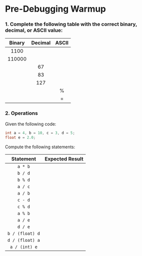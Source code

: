 # Pre-Debugging Warmup

### 1. Complete the following table with the correct binary, decimal, or ASCII value:

| Binary | Decimal | ASCII |
|:------:|:-------:|:-----:|
| 1100   |         |       |
| 110000 |         |       |
|        | 67      |       |
|        | 83      |       |
|        | 127     |       |
|        |         | %     |
|        |         | =     |


### 2. Operations 

Given the following code:
```c
int a = 4, b = 10, c = 3, d = 5;
float e = 2.0;
```  

Compute the following statements:

|   Statement   | Expected Result |
|:-------------:|:---------------:|
|         `a * b` |                 |
|         `b / d` |                 |
|         `b % d` |                 |
|         `a / c` |                 |
|         `a / b` |                 |
|         `c - d` |                 |
|         `c % d` |                 |
|         `a % b` |                 |
|         `a / e` |                 |
|         `d / e` |                 |
| `b / (float) d` |                 |
| `d / (float) a` |                 |
|   `a / (int) e` |                 |
